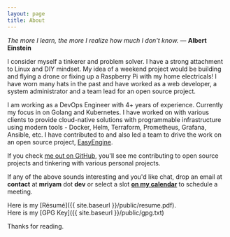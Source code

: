 ```yaml
---
layout: page
title: About
---
```


<p class="message">
  <em>The more I learn, the more I realize how much I don't know.</em> ― <strong>Albert Einstein</strong>
</p>

I consider myself a tinkerer and problem solver. I have a strong attachment to Linux and DIY mindset. My idea of a weekend project would be building and flying a drone or fixing up a Raspberry Pi with my home electricals! I have worn many hats in the past and have worked as a web developer, a system administrator and a team lead for an open source project. 

I am working as a DevOps Engineer with 4+ years of experience. Currently my focus in on Golang and Kubernetes. I have worked on with various clients to provide cloud-native solutions with programmable infrastructure using modern tools - Docker, Helm, Terraform, Prometheus, Grafana, Ansible, etc. I have contributed to and also led a team to drive the work on an open source project, [EasyEngine](https://easyengine.io/).

If you check [me out on GitHub](https://github.com/mbtamuli), you'll see me contributing to open source projects and tinkering with various personal projects.

If any of the above sounds interesting and you'd like chat, drop an email at **contact** at **mriyam** dot **dev** or select a slot [**on my calendar**](https://calendar.x.ai/mriyam/virtual) to schedule a meeting.

Here is my [Résumé]({{ site.baseurl }}/public/resume.pdf).  
Here is my [GPG Key]({{ site.baseurl }}/public/gpg.txt)

Thanks for reading.
